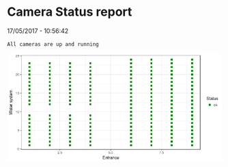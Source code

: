 Camera Status report
================
17/05/2017 - 10:56:42

    All cameras are up and running

![](camreport_files/figure-markdown_github/unnamed-chunk-2-1.png)

